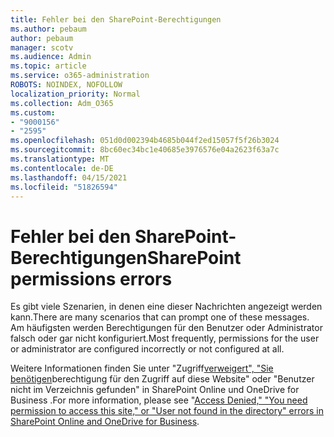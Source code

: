 ```yaml
---
title: Fehler bei den SharePoint-Berechtigungen
ms.author: pebaum
author: pebaum
manager: scotv
ms.audience: Admin
ms.topic: article
ms.service: o365-administration
ROBOTS: NOINDEX, NOFOLLOW
localization_priority: Normal
ms.collection: Adm_O365
ms.custom:
- "9000156"
- "2595"
ms.openlocfilehash: 051d0d002394b4685b044f2ed15057f5f26b3024
ms.sourcegitcommit: 8bc60ec34bc1e40685e3976576e04a2623f63a7c
ms.translationtype: MT
ms.contentlocale: de-DE
ms.lasthandoff: 04/15/2021
ms.locfileid: "51826594"
---
```

# <a name="sharepoint-permissions-errors"></a><span data-ttu-id="433d0-102">Fehler bei den SharePoint-Berechtigungen</span><span class="sxs-lookup"><span data-stu-id="433d0-102">SharePoint permissions errors</span></span>

<span data-ttu-id="433d0-103">Es gibt viele Szenarien, in denen eine dieser Nachrichten angezeigt werden kann.</span><span class="sxs-lookup"><span data-stu-id="433d0-103">There are many scenarios that can prompt one of these messages.</span></span> <span data-ttu-id="433d0-104">Am häufigsten werden Berechtigungen für den Benutzer oder Administrator falsch oder gar nicht konfiguriert.</span><span class="sxs-lookup"><span data-stu-id="433d0-104">Most frequently, permissions for the user or administrator are configured incorrectly or not configured at all.</span></span> 

<span data-ttu-id="433d0-105">Weitere Informationen finden Sie unter "Zugriff[verweigert", "Sie benötigen](https://docs.microsoft.com/sharepoint/support/administration/access-denied-or-need-permission-error-sharepoint-online-or-onedrive-for-business)berechtigung für den Zugriff auf diese Website" oder "Benutzer nicht im Verzeichnis gefunden" in SharePoint Online und OneDrive for Business .</span><span class="sxs-lookup"><span data-stu-id="433d0-105">For more information, please see "[Access Denied," "You need permission to access this site," or "User not found in the directory" errors in SharePoint Online and OneDrive for Business](https://docs.microsoft.com/sharepoint/support/administration/access-denied-or-need-permission-error-sharepoint-online-or-onedrive-for-business).</span></span>
